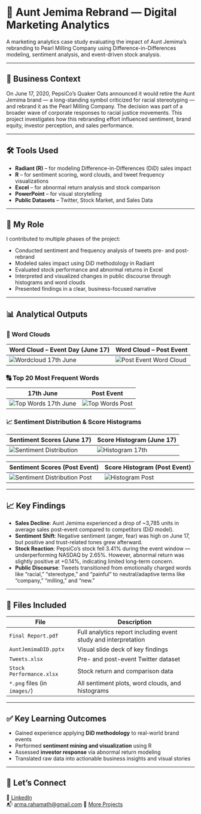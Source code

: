 # 🥞 Aunt Jemima Rebrand — Digital Marketing Analytics

A marketing analytics case study evaluating the impact of Aunt Jemima’s rebranding to Pearl Milling Company using Difference-in-Differences modeling, sentiment analysis, and event-driven stock analysis.

---

## 🧠 Business Context

On June 17, 2020, PepsiCo’s Quaker Oats announced it would retire the Aunt Jemima brand — a long-standing symbol criticized for racial stereotyping — and rebrand it as the Pearl Milling Company. The decision was part of a broader wave of corporate responses to racial justice movements. This project investigates how this rebranding effort influenced sentiment, brand equity, investor perception, and sales performance.

---

## 🛠️ Tools Used

- **Radiant (R)** – for modeling Difference-in-Differences (DiD) sales impact  
- **R** – for sentiment scoring, word clouds, and tweet frequency visualizations  
- **Excel** – for abnormal return analysis and stock comparison  
- **PowerPoint** – for visual storytelling  
- **Public Datasets** – Twitter, Stock Market, and Sales Data

---

## 🔧 My Role

I contributed to multiple phases of the project:
- Conducted sentiment and frequency analysis of tweets pre- and post-rebrand
- Modeled sales impact using DiD methodology in Radiant
- Evaluated stock performance and abnormal returns in Excel
- Interpreted and visualized changes in public discourse through histograms and word clouds
- Presented findings in a clear, business-focused narrative

---

## 📊 Analytical Outputs

### 💬 Word Clouds

| Word Cloud – Event Day (June 17) | Word Cloud – Post Event |
|----------------------------------|--------------------------|
| ![Wordcloud 17th June](images/wordcloud_event_day.png) | ![Post Event Word Cloud](images/wordcloud_post_event.png) |

### 🔠 Top 20 Most Frequent Words

| 17th June | Post Event |
|-----------|------------|
| ![Top Words 17th June](images/top_words_event_day.png) | ![Top Words Post](images/top_words_post_event.png) |

### 📈 Sentiment Distribution & Score Histograms

| Sentiment Scores (June 17) | Score Histogram (June 17) |
|----------------------------|---------------------------|
| ![Sentiment Distribution](images/sentiment_bar_event_day.png) | ![Histogram 17th](images/histogram_sentiment_score_event.png) |

| Sentiment Scores (Post Event) | Score Histogram (Post Event) |
|-------------------------------|-------------------------------|
| ![Sentiment Distribution Post](images/sentiment_bar_post_event.png) | ![Histogram Post](images/histogram_sentiment_score_post.png) |

---

## 📈 Key Findings

- **Sales Decline**: Aunt Jemima experienced a drop of ~3,785 units in average sales post-event compared to competitors (DiD model).
- **Sentiment Shift**: Negative sentiment (anger, fear) was high on June 17, but positive and trust-related tones grew afterward.
- **Stock Reaction**: PepsiCo’s stock fell 3.41% during the event window — underperforming NASDAQ by 2.65%. However, abnormal return was slightly positive at +0.14%, indicating limited long-term concern.
- **Public Discourse**: Tweets transitioned from emotionally charged words like “racial,” “stereotype,” and “painful” to neutral/adaptive terms like “company,” “milling,” and “new.”

---

## 📁 Files Included

| File | Description |
|------|-------------|
| `Final Report.pdf` | Full analytics report including event study and interpretation |
| `AuntJemimaDID.pptx` | Visual slide deck of key findings |
| `Tweets.xlsx` | Pre- and post-event Twitter dataset |
| `Stock Performance.xlsx` | Stock return and comparison data |
| `*.png` files (in `images/`) | All sentiment plots, word clouds, and histograms

---

## ✅ Key Learning Outcomes

- Gained experience applying **DiD methodology** to real-world brand events  
- Performed **sentiment mining and visualization** using R  
- Assessed **investor response** via abnormal return modeling  
- Translated raw data into actionable business insights and visual stories

---

## 🔗 Let’s Connect

💼 [LinkedIn](https://linkedin.com/in/armashaik)  
📬 arma.rahamath@gmail.com
📂 [More Projects](https://github.com/armashaik)
